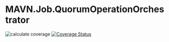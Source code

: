 # MAVN.Job.QuorumOperationOrchestrator

![calculate coverage](https://github.com/OpenMAVN/MAVN.Job.QuorumOperationOrchestrator/workflows/calculate%20coverage/badge.svg)
[![Coverage Status](https://coveralls.io/repos/github/OpenMAVN/MAVN.Job.QuorumOperationOrchestrator/badge.svg?branch=master)](https://coveralls.io/github/OpenMAVN/MAVN.Job.QuorumOperationOrchestrator?branch=master)
